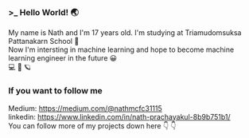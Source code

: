 ### >_ Hello World! :earth_asia:
My name is Nath and I'm 17 years old. I'm studying at Triamudomsuksa Pattanakarn School :school_satchel:  
Now I'm intersting in machine learning and hope to become machine learning engineer in the future :grinning:  
:computer: :basketball: :ringed_planet:

### If you want to follow me
Medium: https://medium.com/@nathmcfc31115  
linkedin: https://www.linkedin.com/in/nath-prachayakul-8b9b751b1/  
You can follow more of my projects down here :point_down: :point_down:
<!--
**namirinz/namirinz** is a ✨ _special_ ✨ repository because its `README.md` (this file) appears on your GitHub profile.

Here are some ideas to get you started:

-->
